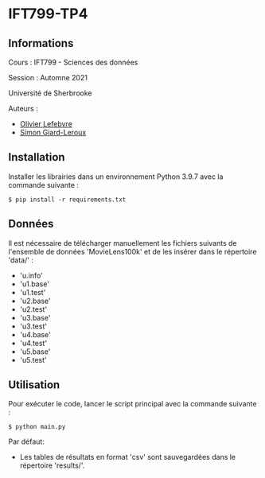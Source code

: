 # IFT799-TP4

## Informations
Cours : IFT799 - Sciences des données

Session : Automne 2021

Université de Sherbrooke

Auteurs :
- [Olivier Lefebvre](https://github.com/Olivier998)
- [Simon Giard-Leroux](https://github.com/sgiardl)

## Installation

Installer les librairies dans un environnement Python 3.9.7 avec la commande suivante :
```
$ pip install -r requirements.txt
```

## Données
Il est nécessaire de télécharger manuellement les fichiers suivants de l'ensemble de données 'MovieLens100k' et de les insérer dans le répertoire 'data/' :
- 'u.info'
- 'u1.base'
- 'u1.test'
- 'u2.base'
- 'u2.test'
- 'u3.base'
- 'u3.test'
- 'u4.base'
- 'u4.test'
- 'u5.base'
- 'u5.test'

## Utilisation

Pour exécuter le code, lancer le script principal avec la commande suivante :
```
$ python main.py
```

Par défaut:
- Les tables de résultats en format 'csv' sont sauvegardées dans le répertoire 'results/'.

